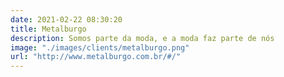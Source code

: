 ```yaml
---
date: 2021-02-22 08:30:20
title: Metalburgo
description: Somos parte da moda, e a moda faz parte de nós
image: "./images/clients/metalburgo.png"
url: "http://www.metalburgo.com.br/#/"
---
```

